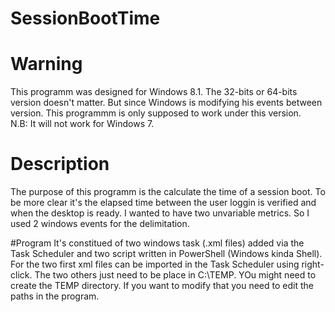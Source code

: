# SessionBootTime
# Warning
This programm was designed for Windows 8.1. The 32-bits or 64-bits version doesn't matter. But since Windows is modifying his events between version. This programmm is only supposed to work under this version.  
N.B: It will not work for Windows 7.

# Description
The purpose of this programm is the calculate the time of a session boot. To be more clear it's the elapsed time between the user loggin is verified and when the desktop is ready. I wanted to have two unvariable metrics. So I used 2 windows events for the delimitation.

#Program
It's constitued of two windows task (.xml files) added via the Task Scheduler and two script written in PowerShell (Windows kinda Shell). For the two first xml files can be imported in the Task Scheduler using  right-click.
The two others just need to be place in C:\TEMP. YOu might need to create the TEMP directory.  If you want to modify that you need to edit the paths in the program.
